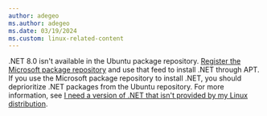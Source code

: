 ```yaml
---
author: adegeo
ms.author: adegeo
ms.date: 03/19/2024
ms.custom: linux-related-content
---
```


.NET 8.0 isn't available in the Ubuntu package repository. [Register the Microsoft package repository](../linux-ubuntu.md#register-the-microsoft-package-repository) and use that feed to install .NET through APT. If you use the Microsoft package repository to install .NET, you should deprioritize .NET packages from the Ubuntu repository. For more information, see [I need a version of .NET that isn't provided by my Linux distribution](../linux-package-mixup.md?pivots=os-linux-ubuntu#i-need-a-version-of-net-that-isnt-provided-by-my-linux-distribution).
